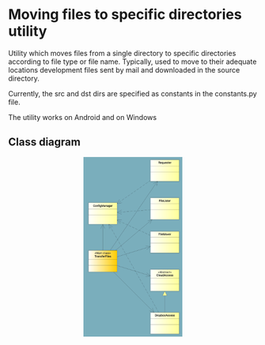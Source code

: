 # Moving files to specific directories utility
Utility which moves files from a single directory to specific directories according to file type or file name. Typically, used to move to their adequate locations development files sent by mail and downloaded in the source directory.

Currently, the src and dst dirs are specified as constants in the constants.py file.

The utility works on Android and on Windows 

## Class diagram
<p align="center">
  <img src="images/class_diagram.jpg" width="200" title="Class diagram">
</p>
